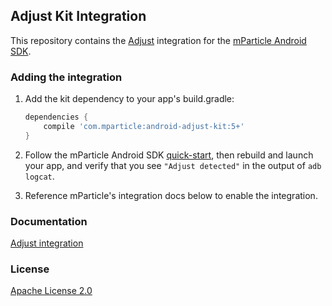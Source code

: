 ## Adjust Kit Integration

This repository contains the [Adjust](https://www.adjust.com/) integration for the [mParticle Android SDK](https://github.com/mParticle/mparticle-android-sdk). 

### Adding the integration

1. Add the kit dependency to your app's build.gradle:

    ```groovy
    dependencies {
        compile 'com.mparticle:android-adjust-kit:5+'
    }
    ```
2. Follow the mParticle Android SDK [quick-start](https://github.com/mParticle/mparticle-android-sdk), then rebuild and launch your app, and verify that you see `"Adjust detected"` in the output of `adb logcat`.
3. Reference mParticle's integration docs below to enable the integration.

### Documentation

[Adjust integration](http://docs.mparticle.com/?java#adjust)

### License

[Apache License 2.0](http://www.apache.org/licenses/LICENSE-2.0)